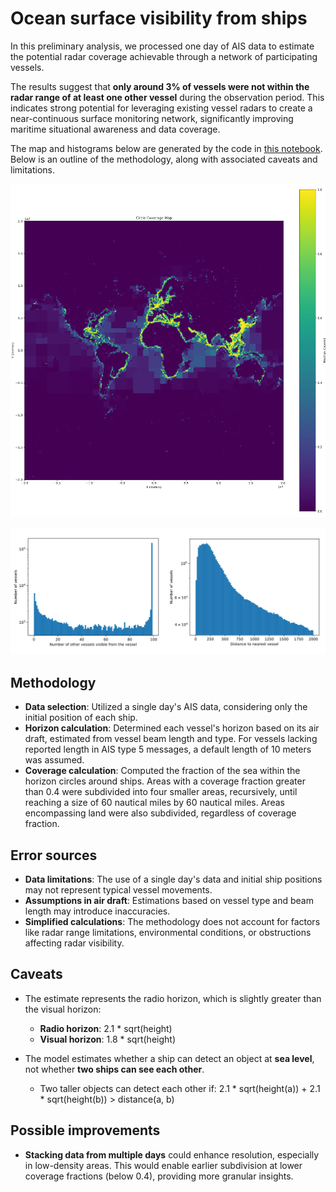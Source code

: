 # Ocean surface visibility from ships

In this preliminary analysis, we processed one day of AIS data to estimate the potential radar coverage achievable through a network of participating vessels. 

The results suggest that **only around 3% of vessels were not within the radar range of at least one other vessel** during the observation period. This indicates strong potential for leveraging existing vessel radars to create a near-continuous surface monitoring network, significantly improving maritime situational awareness and data coverage.

The map and histograms below are generated by the code in [this notebook](CoverageMap.ipynb). Below is an outline of the methodology, along with associated caveats and limitations.

![Ocean visibility](horizon-coverage-2.png)

![Number of vessels seeing a vessel and distance to nearest other vessel](histograms.png)

## Methodology

* **Data selection**: Utilized a single day's AIS data, considering only the initial position of each ship.
* **Horizon calculation**: Determined each vessel's horizon based on its air draft, estimated from vessel beam length and type. For vessels lacking reported length in AIS type 5 messages, a default length of 10 meters was assumed.
* **Coverage calculation**: Computed the fraction of the sea within the horizon circles around ships. Areas with a coverage fraction greater than 0.4 were subdivided into four smaller areas, recursively, until reaching a size of 60 nautical miles by 60 nautical miles. Areas encompassing land were also subdivided, regardless of coverage fraction.

## Error sources

* **Data limitations**: The use of a single day's data and initial ship positions may not represent typical vessel movements.
* **Assumptions in air draft**: Estimations based on vessel type and beam length may introduce inaccuracies.
* **Simplified calculations**: The methodology does not account for factors like radar range limitations, environmental conditions, or obstructions affecting radar visibility.

## Caveats

* The estimate represents the radio horizon, which is slightly greater than the visual horizon:
   * **Radio horizon**: 2.1 * sqrt(height)
   * **Visual horizon**: 1.8 * sqrt(height)

* The model estimates whether a ship can detect an object at **sea level**, not whether **two ships can see each other**.
   * Two taller objects can detect each other if:
        2.1 * sqrt(height(a)) + 2.1 * sqrt(height(b)) > distance(a, b)

## Possible improvements

* **Stacking data from multiple days** could enhance resolution, especially in low-density areas. This would enable earlier subdivision at lower coverage fractions (below 0.4), providing more granular insights.
